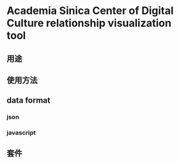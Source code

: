 # Academia Sinica Center of Digital Culture relationship visualization tool
## 用途
## 使用方法
## data format
### json
### javascript
## 
## 套件
